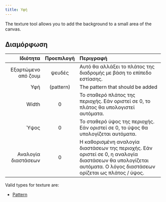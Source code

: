 ```yaml
---
title: Υφή
---
```


The texture tool allows you to add the background to a small area of the canvas.

## Διαμόρφωση

|            Ιδιότητα |          Προεπιλογή          | Περιγραφή                                                                                                                                                                                                       |
| ------------------: | :--------------------------: | :-------------------------------------------------------------------------------------------------------------------------------------------------------------------------------------------------------------- |
| Εξαρτώμενο από ζουμ |            ψευδές            | Αυτό θα αλλάξει το πλάτος της διαδρομής με βάση το επίπεδο εστίασης.                                                                                                                            |
|                 Υφή | (pattern) | The pattern that should be added                                                                                                                                                                                |
|               Width |               0              | Το σταθερό πλάτος της περιοχής. Εάν οριστεί σε 0, το πλάτος θα υπολογιστεί αυτόματα.                                                                                            |
|                Ύψος |               0              | Το σταθερό ύψος της περιοχής. Εάν οριστεί σε 0, το ύψος θα υπολογίζεται αυτόματα.                                                                                               |
| Αναλογία διαστάσεων |               0              | Η καθορισμένη αναλογία διαστάσεων της περιοχής. Εάν οριστεί σε 0, η αναλογία διαστάσεων θα υπολογίζεται αυτόματα. Ο λόγος διαστάσεων ορίζεται ως πλάτος / ύψος. |

Valid types for texture are:

- [Pattern](../../background#pattern)
